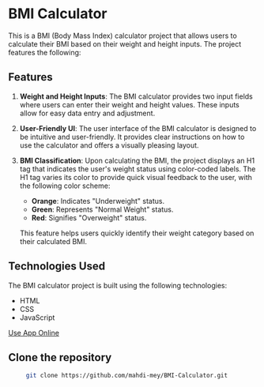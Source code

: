 # BMI Calculator

This is a BMI (Body Mass Index) calculator project that allows users to calculate their BMI based on their weight and height inputs. The project features the following:

## Features

1. **Weight and Height Inputs**: The BMI calculator provides two input fields where users can enter their weight and height values. These inputs allow for easy data entry and adjustment.

2. **User-Friendly UI**: The user interface of the BMI calculator is designed to be intuitive and user-friendly. It provides clear instructions on how to use the calculator and offers a visually pleasing layout.

3. **BMI Classification**: Upon calculating the BMI, the project displays an H1 tag that indicates the user's weight status using color-coded labels. The H1 tag varies its color to provide quick visual feedback to the user, with the following color scheme:

   - **Orange**: Indicates "Underweight" status.
   - **Green**: Represents "Normal Weight" status.
   - **Red**: Signifies "Overweight" status.

   This feature helps users quickly identify their weight category based on their calculated BMI.

## Technologies Used

The BMI calculator project is built using the following technologies:

- HTML
- CSS
- JavaScript

[Use App Online](https://mahdi-mey.github.io/BMI-Calculator/)

## Clone the repository
```bash
     git clone https://github.com/mahdi-mey/BMI-Calculator.git
```
